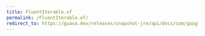 ```yaml
---
title: FluentIterable.of
permalink: /FluentIterable.of/
redirect_to: https://guava.dev/releases/snapshot-jre/api/docs/com/google/common/collect/FluentIterable.html#of--
---
```

